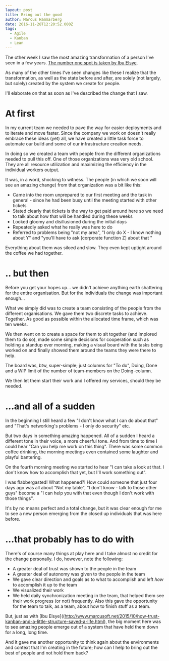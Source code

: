 ```yaml
---
layout: post
title: Bring out the good
author: Marcus Hammarberg
date: 2016-11-28T12:20:52.000Z
tags:
  - Agile
  - Kanban
  - Lean
---
```


The other week I saw the most amazing transformation of a person I've seen in a few years. [The number one spot is taken by Ibu Elsye](http://www.marcusoft.net/2015/10/how-trust-kanban-and-a-little-structure-saved-a-life.html).

As many of the other times I've seen changes like these I realize that the transformation, as well as the state before and after, are solely (not largely, but solely) created by the system we create for people.

I'll elaborate on that as soon as I've described the change that I saw.

<!-- excerpt-end -->

# At first

In my current team we needed to pave the way for easier deployments and to iterate and move faster. Since the company we work on doesn't really embrace these ideas (yet) all, we have created a little task force to automate our build and some of our infrastructure creation needs.

In doing so we created a team with people from the different organizations needed to pull this off. One of those organizations was very old school. They are all resource utilization and maximizing the efficiency in the individual workers output.

It was, in a word, shocking to witness. The people (in which we soon will see an amazing change) from that organization was a bit like this:

* Came into the room unprepared to our first meeting and the task in general - since he had been busy until the meeting started with other tickets
* Stated clearly that tickets is the way to get paid around here so we need to talk about how that will be handled during these weeks
* Looked gloomy and disillusioned during the initial days
* Repeatedly asked what he really was here to do
* Referred to problems being "not my area", "I only do X - I know nothing about Y" and "you'll have to ask [corporate function Z] about that "

Everything about them was siloed and slow. They even kept uptight around the coffee we had together.

# .. but then

Before you get your hopes up... we didn't achieve anything earth shattering for the entire organisation. But for the individuals the change was important enough...

What we simply did was to create a team consisting of the people from the different organisations. We gave them two discrete tasks to achieve. Together. As good as possible within the allocated time frame, which was ten weeks.

We then went on to create a space for them to sit together (and implored them to do so), made some simple decisions for cooperation such as holding a standup ever morning, making a visual board with the tasks being worked on and finally showed them around the teams they were there to help.

The board was, btw, super-simple; just columns for "To do", Doing, Done and a WIP limit of the number of team-members on the Doing-column.

We then let them start their work and I offered my services, should they be needed.

# ...and all of a sudden

In the beginning I still heard a few "I don't know what *I* can do about that" and "That's networking's problems - I only do security" etc.

But two days in something amazing happened. All of a sudden I heard a different tone in their voice, a more cheerful tone. And from time to time I could hear "Can you help me work on this thing". There was some common coffee drinking, the morning meetings even contained some laughter and playful bantering.

On the fourth morning meeting we started to hear "I can take a look at that. I don't know how to accomplish that yet, but I'll work something out".

I was flabbergasted! What happened?! How could someone that just four days ago was all about "Not my table", "I don't know - talk to those other guys" become a "I can help you with that even though I don't work with those things".

It's by no means perfect and a total change, but it was clear enough for me to see a new person emerging from the closed up individuals that was here before.

# ...that probably has to do with

There's of course many things at play here and I take almost no credit for the change personally. I do, however, note the following:

* A greater deal of trust was shown to the people in the team
* A greater deal of autonomy was given to the people in the team
* We gave clear direction and goals as to what to accomplish and left *how* to accomplish it up to the team
* We visualized their work
* We held daily synchronization meeting in the team, that helped them see their work progress (or not) frequently. Also this gave the opportunity for the team to talk, as a team, about how to finish stuff as a team.

But, just as with [Ibu Elsye]((<http://www.marcusoft.net/2015/10/how-trust-kanban-and-a-little-structure-saved-a-life.html>), the big moment here was to see amazing people emerge out of a system that have held them down for a long, long time.

And it gave me another opportunity to think again about the environments and context that I'm creating in the future; how can I help to bring out the best of people and not hold them back?
